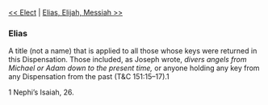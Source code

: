 [<< Elect](Elect)  |  [Elias, Elijah, Messiah >>](Elias,%20Elijah,%20Messiah)

### Elias
A title (not a name) that is applied to all those whose keys were returned in this Dispensation. Those included, as Joseph wrote, *divers angels from Michael or Adam down to the present time,* or anyone holding any key from any Dispensation from the past (T&C 151:15–17).1



1 Nephi’s Isaiah, 26.